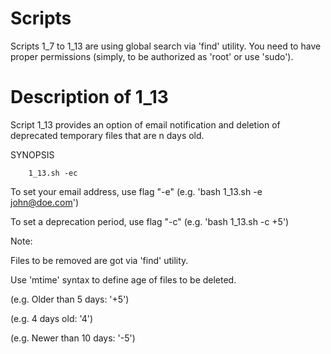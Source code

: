 # Scripts
Scripts 1_7 to 1_13 are using global search via 'find' utility.
You need to have proper permissions (simply, to be authorized as 'root' or use 'sudo').

# Description of 1_13
Script 1_13 provides an option of email notification and deletion of deprecated temporary files that are n days old.

SYNOPSIS

        1_13.sh -ec

To set your email address, use flag "-e" (e.g. 'bash 1_13.sh -e john@doe.com')

To set a deprecation period, use flag "-c" (e.g. 'bash 1_13.sh -c +5')

Note: 

Files to be removed are got via 'find' utility. 

Use 'mtime' syntax to define age of files to be deleted.

(e.g. Older than 5 days: '+5')

(e.g. 4 days old: '4')

(e.g. Newer than 10 days: '-5')